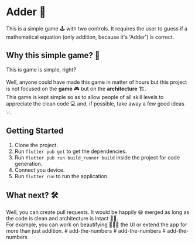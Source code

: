 # Adder 🧮

This is a simple game 🕹 with two controls. It requires the user to guess if a mathematical equation (only addition, because it's 'Adder') is correct.

## Why this simple game? 🤔

This is game is simple, right?\
\
Well, anyone could have made this game in matter of hours but this project is not focused on the <b>game</b> 🎮 but on the <b>architecture</b> 🏗.\
This game is kept simple so as to allow people of all skill levels‍ to appreciate the clean code 💻 and, if possible, take away a few good ideas 💡.

## Getting Started

1. Clone the project.
2. Run `flutter pub get` to get the dependencies.
3. Run `flutter pub run build_runner build` inside the project for code generation.‍
4. Connect you device.
5. Run `flutter run` to run the application.

## What next? 🛠

Well, you can create pull requests. It would be happily 😃 merged as long as the code is clean and architecture is intact 💪🏻.\
For example, you can work on beautifying 💇🏻‍♀️ the UI or extend the app for more than just addition.
#   a d d - t h e - n u m b e r s  
 #   a d d - t h e - n u m b e r s  
 #   a d d - t h e - n u m b e r s  
 